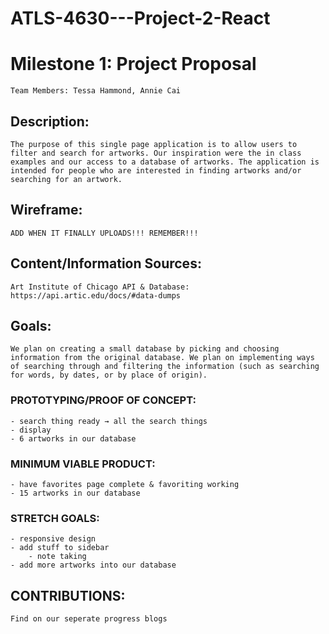 # ATLS-4630---Project-2-React

# Milestone 1: Project Proposal
    Team Members: Tessa Hammond, Annie Cai

## Description: 
    The purpose of this single page application is to allow users to filter and search for artworks. Our inspiration were the in class examples and our access to a database of artworks. The application is intended for people who are interested in finding artworks and/or searching for an artwork.

## Wireframe: 
    ADD WHEN IT FINALLY UPLOADS!!! REMEMBER!!!

## Content/Information Sources: 
    Art Institute of Chicago API & Database: https://api.artic.edu/docs/#data-dumps 

## Goals: 
    We plan on creating a small database by picking and choosing information from the original database. We plan on implementing ways of searching through and filtering the information (such as searching for words, by dates, or by place of origin).

### PROTOTYPING/PROOF OF CONCEPT:
    - search thing ready → all the search things
    - display
    - 6 artworks in our database
### MINIMUM VIABLE PRODUCT:
    - have favorites page complete & favoriting working
    - 15 artworks in our database
### STRETCH GOALS:
    - responsive design
    - add stuff to sidebar
        - note taking
    - add more artworks into our database

## CONTRIBUTIONS:
    Find on our seperate progress blogs